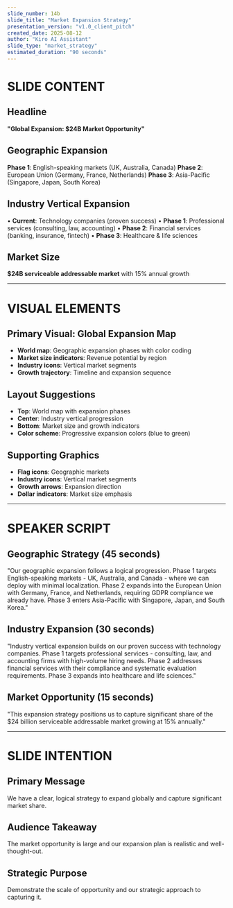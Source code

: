 ```yaml
---
slide_number: 14b
slide_title: "Market Expansion Strategy"
presentation_version: "v1.0_client_pitch"
created_date: 2025-08-12
author: "Kiro AI Assistant"
slide_type: "market_strategy"
estimated_duration: "90 seconds"
---
```


# SLIDE CONTENT

## Headline
**"Global Expansion: $24B Market Opportunity"**

## Geographic Expansion
**Phase 1**: English-speaking markets (UK, Australia, Canada)
**Phase 2**: European Union (Germany, France, Netherlands)
**Phase 3**: Asia-Pacific (Singapore, Japan, South Korea)

## Industry Vertical Expansion
• **Current**: Technology companies (proven success)
• **Phase 1**: Professional services (consulting, law, accounting)
• **Phase 2**: Financial services (banking, insurance, fintech)
• **Phase 3**: Healthcare & life sciences

## Market Size
**$24B serviceable addressable market** with 15% annual growth

---

# VISUAL ELEMENTS

## Primary Visual: Global Expansion Map
- **World map**: Geographic expansion phases with color coding
- **Market size indicators**: Revenue potential by region
- **Industry icons**: Vertical market segments
- **Growth trajectory**: Timeline and expansion sequence

## Layout Suggestions
- **Top**: World map with expansion phases
- **Center**: Industry vertical progression
- **Bottom**: Market size and growth indicators
- **Color scheme**: Progressive expansion colors (blue to green)

## Supporting Graphics
- **Flag icons**: Geographic markets
- **Industry icons**: Vertical market segments
- **Growth arrows**: Expansion direction
- **Dollar indicators**: Market size emphasis

---

# SPEAKER SCRIPT

## Geographic Strategy (45 seconds)
"Our geographic expansion follows a logical progression. Phase 1 targets English-speaking markets - UK, Australia, and Canada - where we can deploy with minimal localization. Phase 2 expands into the European Union with Germany, France, and Netherlands, requiring GDPR compliance we already have. Phase 3 enters Asia-Pacific with Singapore, Japan, and South Korea."

## Industry Expansion (30 seconds)
"Industry vertical expansion builds on our proven success with technology companies. Phase 1 targets professional services - consulting, law, and accounting firms with high-volume hiring needs. Phase 2 addresses financial services with their compliance and systematic evaluation requirements. Phase 3 expands into healthcare and life sciences."

## Market Opportunity (15 seconds)
"This expansion strategy positions us to capture significant share of the $24 billion serviceable addressable market growing at 15% annually."

---

# SLIDE INTENTION

## Primary Message
We have a clear, logical strategy to expand globally and capture significant market share.

## Audience Takeaway
The market opportunity is large and our expansion plan is realistic and well-thought-out.

## Strategic Purpose
Demonstrate the scale of opportunity and our strategic approach to capturing it.
